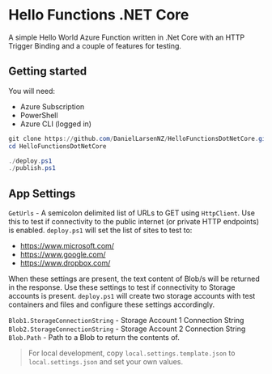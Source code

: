 # Hello Functions .NET Core

A simple Hello World Azure Function written in .Net Core with an HTTP Trigger Binding and a couple of
features for testing.

## Getting started

You will need:

* Azure Subscription
* PowerShell
* Azure CLI (logged in)

```powershell
git clone https://github.com/DanielLarsenNZ/HelloFunctionsDotNetCore.git
cd HelloFunctionsDotNetCore

./deploy.ps1
./publish.ps1
```

## App Settings

`GetUrls` - A semicolon delimited list of URLs to GET using `HttpClient`. Use this to test if connectivity
to the public internet (or private HTTP endpoints) is enabled. `deploy.ps1` will set the list of sites
to test to:

* https://www.microsoft.com/
* https://www.google.com/
* https://www.dropbox.com/

When these settings are present, the text content of Blob/s will be returned in the response. Use these
settings to test if connectivity to Storage accounts is present. `deploy.ps1` will create two storage
accounts with test containers and files and configure these settings accordingly.

`Blob1.StorageConnectionString` - Storage Account 1 Connection String
`Blob2.StorageConnectionString` - Storage Account 2 Connection String
`Blob.Path` - Path to a Blob to return the contents of.

> For local development, copy `local.settings.template.json` to `local.settings.json` and set your
> own values.
